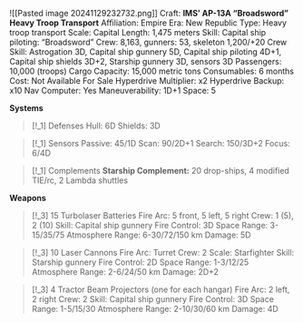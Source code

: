 ![[Pasted image 20241129232732.png]]
Craft: **IMS’ AP-13A “Broadsword” Heavy Troop Transport**
Affiliation: Empire
Era: New Republic
Type: Heavy troop transport
Scale: Capital
Length: 1,475 meters
Skill: Capital ship piloting: “Broadsword”
Crew: 8,163, gunners: 53, skeleton 1,200/+20
Crew Skill: Astrogation 3D, Capital ship gunnery 5D, Capital ship piloting 4D+1, Capital ship shields 3D+2, Starship gunnery 3D, sensors 3D
Passengers: 10,000 (troops)
Cargo Capacity: 15,000 metric tons
Consumables: 6 months
Cost: Not Available For Sale
Hyperdrive Multiplier: x2
Hyperdrive Backup: x10
Nav Computer: Yes
Maneuverability: 1D+1
Space: 5

**Systems**
> [!_1] Defenses
> Hull: 6D
> Shields: 3D

> [!_1] Sensors
> Passive: 45/1D
> Scan: 90/2D+1
> Search: 150/3D+2
> Focus: 6/4D

> [!_1] Complements
> **Starship Complement:** 20 drop-ships, 4 modified TIE/rc, 2 Lambda shuttles

**Weapons**
> [!_3] 15 Turbolaser Batteries
> Fire Arc: 5 front, 5 left, 5 right
> Crew: 1 (5), 2 (10)
> Skill: Capital ship gunnery
> Fire Control: 3D
> Space Range: 3-15/35/75
> Atmosphere Range: 6-30/72/150 km
> Damage: 5D

> [!_3] 10 Laser Cannons
> Fire Arc: Turret
> Crew: 2
> Scale: Starfighter
> Skill: Starship gunnery
> Fire Control: 2D
> Space Range: 1-3/12/25
> Atmosphere Range: 2-6/24/50 km
> Damage: 2D+2

> [!_3] 4 Tractor Beam Projectors (one for each hangar)
> Fire Arc: 2 left, 2 right
> Crew: 2
> Skill: Capital ship gunnery
> Fire Control: 3D
> Space Range: 1-5/15/30
> Atmosphere Range: 2-10/30/60 km
> Damage: 4D

